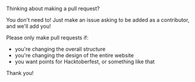 Thinking about making a pull request?

You don't need to! Just make an issue asking to be added as a contributor, and we'll add you!

Please only make pull requests if:
- you're changing the overall structure
- you're changing the design of the entire website
- you want points for Hacktoberfest, or something like that

Thank you!
